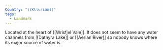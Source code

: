 ```yaml
---
Country: "[[Kllurian]]"
tags:
  - Landmark
---
```

Located at the heart of [[Wrisfjel Vale]]. It does not seem to have any water channels from [[Dathyra Lake]] or [[Aerian River]] so nobody knows where its major source of water is.